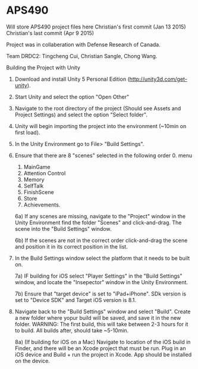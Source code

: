 # APS490
Will store APS490 project files here
Christian's first commit (Jan 13 2015)
Christian's last commit (Apr 9 2015)

Project was in collaberation with Defense Research of Canada. 

Team DRDC2: Tingcheng Cui, Christian Sangle, Chong Wang.

Building the Project with Unity

1) Download and install Unity 5 Personal Edition (http://unity3d.com/get-unity).

2) Start Unity and select the option "Open Other"

3) Navigate to the root directory of the project (Should see Assets and Project Settings) and select the option "Select folder".

4) Unity will begin importing the project into the environment (~10min on first load).

5) In the Unity Environment go to File> "Build Settings".

6) Ensure that there are 8 "scenes" selected in the following order
    0. menu
    1. MainGame
    2. Attention Control
    3. Memory
    4. SelfTalk
    5. FinishScene
    6. Store
    7. Achievements.
    
    6a) If any scenes are missing, navigate to the "Project" window in the Unity Environment find the folder "Scenes" and
    click-and-drag. The scene into the "Build Settings" window.
  
    6b) If the scenes are not in the correct order click-and-drag the scene and position it in its correct position in the
    list.
 
 7) In the Build Settings window select the platform that it needs to be built on.
 
    7a) IF building for iOS select "Player Settings" in the "Build Settings" window, and locate the "Insepector" window in
    the Unity Environment.
    
    7b) Ensure that "target device" is set to "iPad+iPhone". SDk version is set to "Device SDK" and Target iOS version is
    8.1. 
    
 8) Navigate back to the "Build Settings" window and select "Build". Create a new folder where yopur build will be saved, 
    and save it in the new folder.
    WARNING: The first build, this will take between 2-3 hours for it to build. All builds after, should take ~5-10min.
     
     8a) (If building for iOS on a Mac) Navigate to location of the iOS build in Finder, and there will be an Xcode project 
     that must be run. Plug in an iOS device and Build + run the project in Xcode. App should be installed on the device.
